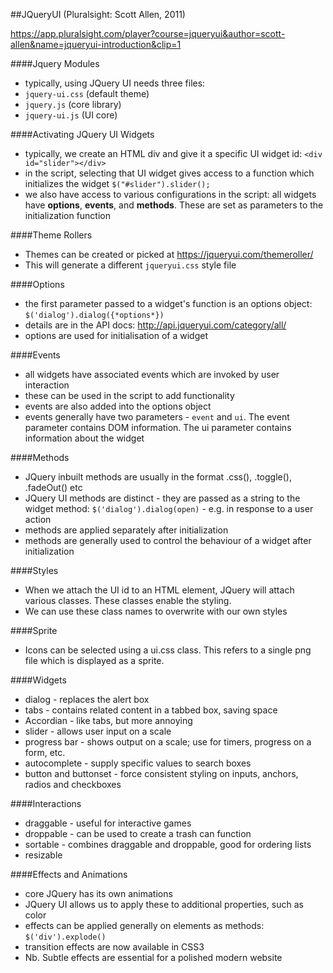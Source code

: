 ##JQueryUI (Pluralsight: Scott Allen, 2011)

https://app.pluralsight.com/player?course=jqueryui&author=scott-allen&name=jqueryui-introduction&clip=1 

####Jquery Modules 
- typically, using JQuery UI needs three files:   
- `jquery-ui.css` (default theme)  
- `jquery.js` (core library)  
- `jquery-ui.js` (UI core)  

####Activating JQuery UI Widgets 
- typically, we create an HTML div and give it a specific UI widget id: `<div id="slider"></div>`
- in the script, selecting that UI widget gives access to a function which initializes the widget `$("#slider").slider();`
- we also have access to various configurations in the script: all widgets have **options**, **events**, and **methods**. These are set as parameters to the initialization function 

####Theme Rollers 
- Themes can be created or picked at https://jqueryui.com/themeroller/ 
- This will generate a different `jqueryui.css` style file  

####Options 
- the first parameter passed to a widget's function is an options object: `$('dialog').dialog({*options*})`
- details are in the API docs: http://api.jqueryui.com/category/all/  
- options are used for initialisation of a widget  

####Events 
- all widgets have associated events which are invoked by user interaction  
- these can be used in the script to add functionality    
- events are also added into the options object 
- events generally have two parameters - `event` and `ui`. The event parameter contains DOM information. The ui parameter contains information about the widget  

####Methods 
- JQuery inbuilt methods are usually in the format .css(), .toggle(), .fadeOut() etc
- JQuery UI methods are distinct - they are passed as a string to the widget method: `$('dialog').dialog(open)` - e.g. in response to a user action  
- methods are applied separately after initialization   
- methods are generally used to control the behaviour of a widget after initialization  

####Styles 
- When we attach the UI id to an HTML element, JQuery will attach various classes. These classes enable the styling. 
- We can use these class names to overwrite with our own styles  

####Sprite
- Icons can be selected using a ui.css class. This refers to a single png file which is displayed as a sprite. 

####Widgets 
- dialog - replaces the alert box
- tabs - contains related content in a tabbed box, saving space 
- Accordian - like tabs, but more annoying 
- slider - allows user input on a scale 
- progress bar - shows output on a scale; use for timers, progress on a form, etc. 
- autocomplete - supply specific values to search boxes  
- button and buttonset - force consistent styling on inputs, anchors, radios and checkboxes  

####Interactions 
- draggable - useful for interactive games  
- droppable - can be used to create a trash can function  
- sortable - combines draggable and droppable, good for ordering lists  
- resizable  

####Effects and Animations 
- core JQuery has its own animations 
- JQuery UI allows us to apply these to additional properties, such as color 
- effects can be applied generally on elements as methods: `$('div').explode()` 
- transition effects are now available in CSS3 
- Nb. Subtle effects are essential for a polished modern website   

